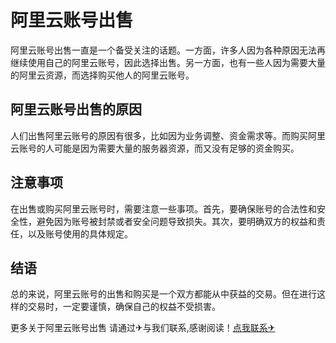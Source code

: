 # 阿里云账号出售

阿里云账号出售一直是一个备受关注的话题。一方面，许多人因为各种原因无法再继续使用自己的阿里云账号，因此选择出售。另一方面，也有一些人因为需要大量的阿里云资源，而选择购买他人的阿里云账号。

## 阿里云账号出售的原因

人们出售阿里云账号的原因有很多，比如因为业务调整、资金需求等。而购买阿里云账号的人可能是因为需要大量的服务器资源，而又没有足够的资金购买。

## 注意事项

在出售或购买阿里云账号时，需要注意一些事项。首先，要确保账号的合法性和安全性，避免因为账号被封禁或者安全问题导致损失。其次，要明确双方的权益和责任，以及账号使用的具体规定。

## 结语

总的来说，阿里云账号的出售和购买是一个双方都能从中获益的交易。但在进行这样的交易时，一定要谨慎，确保自己的权益不受损害。

更多关于阿里云账号出售 请通过✈与我们联系,感谢阅读！[点我联系✈](https://in.G208.com)